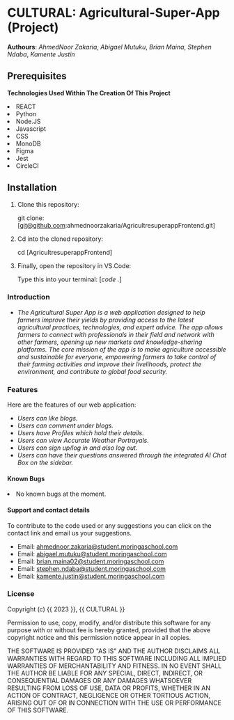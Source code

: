 # **CULTURAL**: Agricultural-Super-App (Project)
**Authours**: *AhmedNoor Zakaria*, *Abigael Mutuku*, *Brian Maina*, *Stephen Ndaba*, *Kamente Justin*

## Prerequisites

**Technologies Used Within The Creation Of This Project**
    <li>REACT
    <li>Python
    <li>Node.JS
    <li>Javascript
    <li>CSS
    <li>MonoDB
    <li>Figma
    <li>Jest
    <li>CircleCI

## Installation

1. Clone this repository:

   git clone:[git@github.com:ahmednoorzakaria/AgricultresuperappFrontend.git]

2. Cd into the cloned repository:

   cd [AgricultresuperappFrontend]

3. Finally, open the repository in VS.Code:

   Type this into your terminal: [*code .*]

### Introduction

- *The Agricultural Super App is a web application designed to help farmers improve their yields by providing access to the latest agricultural practices, technologies, and expert advice. The app allows farmers to connect with professionals in their field and network with other farmers, opening up new markets and knowledge-sharing platforms. The core mission of the app is to make agriculture accessible and sustainable for everyone, empowering farmers to take control of their farming activities and improve their livelihoods, protect the environment, and contribute to global food security.*

### Features

Here are the features of our web application:

- *Users can like blogs.*
- *Users can comment under blogs.*
- *Users have Profiles which hold their details.*
- *Users can view Accurate Weather Portrayals.*
- *Users can sign up/log in and also log out.*
- *Users can have their questions answered through the integrated AI Chat Box on the sidebar.*


#### Known Bugs

<li>No known bugs at the moment.

#### Support and contact details 

To contribute to the code used or any suggestions you can click on the contact link and email us your suggestions.

- Email: ahmednoor.zakaria@student.moringaschool.com
- Email: abigael.mutuku@student.moringaschool.com
- Email: brian.maina02@student.moringaschool.com
- Email: stephen.ndaba@student.moringaschool.com
- Email: kamente.justin@student.moringaschool.com

### License
Copyright (c) {{ 2023 }}, {{ CULTURAL }}

Permission to use, copy, modify, and/or distribute this software for any
purpose with or without fee is hereby granted, provided that the above
copyright notice and this permission notice appear in all copies.

THE SOFTWARE IS PROVIDED "AS IS" AND THE AUTHOR DISCLAIMS ALL WARRANTIES WITH
REGARD TO THIS SOFTWARE INCLUDING ALL IMPLIED WARRANTIES OF MERCHANTABILITY AND
FITNESS. IN NO EVENT SHALL THE AUTHOR BE LIABLE FOR ANY SPECIAL, DIRECT,
INDIRECT, OR CONSEQUENTIAL DAMAGES OR ANY DAMAGES WHATSOEVER RESULTING FROM
LOSS OF USE, DATA OR PROFITS, WHETHER IN AN ACTION OF CONTRACT, NEGLIGENCE OR
OTHER TORTIOUS ACTION, ARISING OUT OF OR IN CONNECTION WITH THE USE OR
PERFORMANCE OF THIS SOFTWARE.
